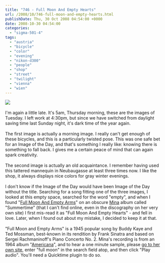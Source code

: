 ```yaml
---
title: "746 - Full Moon And Empty Hearts"
url: /2008/10/746-full-moon-and-empty-hearts.html
publishDate: Thu, 30 Oct 2008 04:54:00 +0000
date: 2008-10-30 04:54:00
categories: 
  - "sigma-501-4"
tags: 
  - "austria"
  - "bicycle"
  - "color"
  - "evening"
  - "nikon-d300"
  - "people"
  - "shop"
  - "street"
  - "twilight"
  - "vienna"
  - "wien"
---
```

<a href="https://d25zfm9zpd7gm5.cloudfront.net/1200x1200/2008/20081028_174858_ps.jpg" target="_blank"><img src="https://d25zfm9zpd7gm5.cloudfront.net/0600x0600/2008/20081028_174858_ps.jpg"/></a><br/><br/>I'm again a little late. It's 5am, Thursday morning, these are the images of Tuesday. I left work at 4:30pm, but since we have switched from daylight saving time last Sunday night, it's dark time of the year again.<br/><br/><a href="https://d25zfm9zpd7gm5.cloudfront.net/1200x1200/2008/20081028_093650_ps.jpg" target="_blank"><img alt="" border="0" src="https://d25zfm9zpd7gm5.cloudfront.net/0150x0150/2008/20081028_093650_ps.jpg" style="margin: 0pt 0px 0pt 10px; float: right;"/></a> The first image is actually a morning image. I really can't get enough of these bicycles, and this is a particularly twisted pose. This was one safe bet for an Image of the Day, and that's something I really like: knowing there is something to fall back. I gives me a certain peace of mind that can again spark creativity.<br/><br/><a href="https://d25zfm9zpd7gm5.cloudfront.net/1200x1200/2008/20081028_175205_ps.jpg" target="_blank"><img alt="" border="0" src="https://d25zfm9zpd7gm5.cloudfront.net/0150x0150/2008/20081028_175205_ps.jpg" style="margin: 0pt 10px 0pt 0px; float: left;"/></a> The second image is actually an old acquaintance. I remember having used this tattered mannequin in Neubaugasse at least three times now. I like the shop, it always displays nice colors for gray winter evenings.<br/><br/>I don't know if the Image of the Day would have been Image of the Day without the title. Searching for a song fitting one of the three images, I looked at this empty space, searched for the word "empty", and when I found "<a href="http://www.lyricstime.com/frank-sinatra-full-moon-and-empty-arms-lyrics.html" target="_blank">Full Moon And Empty Arms</a>" on an obscure <a href="http://en.wikipedia.org/wiki/Mina_Mazzini" target="_blank">Mina</a> album called "Summertime" (that I can't find online, even in the discography on her very own site) I first mis-read it as "Full Moon And Empty Hearts" - and fell in love. Later, when I found out about my mistake, I decided to keep it at that. <br/><br/>"Full Moon and Empty Arms" is a 1945 popular song by Buddy Kaye and Ted Mossman, best-known in its rendition by Frank Sinatra and based on Sergei Rachmaninoff's Piano Concerto No. 2. Mina's recording is from an 1964 album "<a href="http://www.cduniverse.com/search/xx/music/pid/1395384/a/Americana.htm" target="_blank">Americana</a>", and to hear a one minute sample, please <a href="http://www.minamazzini.com/news/" target="_blank">go to her own site</a>, enter "full moon" in the search field atop, and then click "Play audio". You'll need a Quicktime plugin to do so.
